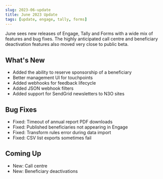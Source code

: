 ```yaml
---
slug: 2023-06-update
title: June 2023 Update
tags: [update, engage, tally, forms]
---
```


June sees new releases of Engage, Tally and Forms with a wide mix of features and bug fixes. The highly anticipated call centre and beneficiary deactivation features also moved very close to public beta.

<!--truncate-->

## What's New
* Added the ability to reserve sponsorship of a beneficiary
* Better management UI for touchpoints
* Added webhooks for feedback lifecycle
* Added JSON webhook filters
* Added support for SendGrid newsletters to N3O sites
    
## Bug Fixes
* Fixed: Timeout of annual report PDF downloads
* Fixed: Published beneficiaries not appearing in Engage
* Fixed: Transform rules error during data import
* Fixed: CSV list exports sometimes fail
   
## Coming Up
* New: Call centre
* New: Beneficiary deactivations